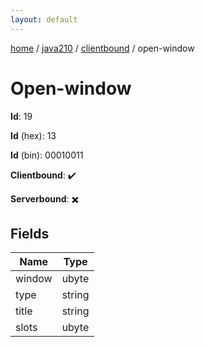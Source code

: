 ```yaml
---
layout: default
---
```


[home](/)  /  [java210](/protocol/java210)  /  [clientbound](/protocol/java210/clientbound)  /  open-window

# Open-window

**Id**: 19

**Id** (hex): 13

**Id** (bin): 00010011

**Clientbound**: ✔️

**Serverbound**: ✖️

## Fields

Name | Type
---|---
window | ubyte
type | string
title | string
slots | ubyte

